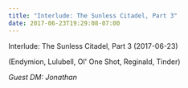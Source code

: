 ```yaml
---
title: "Interlude: The Sunless Citadel, Part 3"
date: 2017-06-23T19:29:08-07:00
---
```


Interlude: The Sunless Citadel, Part 3 (2017-06-23)

(Endymion, Lulubell, Ol' One Shot, Reginald, Tinder)

_Guest DM: Jonathan_
